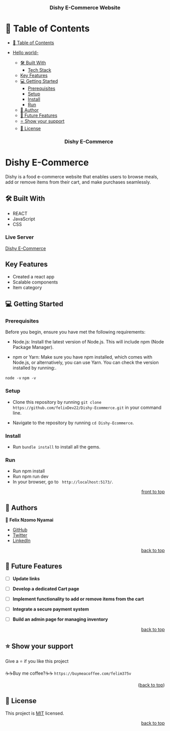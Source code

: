 <a name="readme-top"></a>

<div align="center">
  <h3><b>Dishy E-Commerce Website</b></h3>
</div>
<!-- TABLE OF CONTENTS -->

# 📗 Table of Contents

- [📗 Table of Contents](#-table-of-contents)
- [Hello world- ](#hello-world--)
  - [🛠 Built With ](#-built-with-)
    - [Tech Stack ](#tech-stack-)
  - [Key Features ](#key-features-)
  - [💻 Getting Started ](#-getting-started-)
    - [Prerequisites](#prerequisites)
    - [Setup](#setup)
    - [Install](#install)
    - [Run](#run)
  - [👥 Author ](#-author-)
  - [🔭 Future Features ](#-future-features-)
  - [⭐️ Show your support ](#️-show-your-support-)
  - [📝 License ](#-license-)
  
  
  <div align="center">
    <h3><b>Dishy E-Commerce</b></h3>
  </div>

<!-- PROJECT DESCRIPTION -->

# Dishy E-Commerce <a name="about-project"></a>

Dishy is a food e-commerce website that enables users to browse meals, add or remove items from their cart, and make purchases seamlessly.

## 🛠 Built With <a name="built-with">

  <ul>
      <li>REACT </li>
      <li>JavaScript</li>
      <li>CSS</li>
  </ul>
</a>

### Live Server <a name="live-server"><a>

[Dishy E-Commerce](https://dishy-ecommerce.netlify.app/)

## Key Features <a name="key-features"></a>

- Created a react app
- Scalable components
- Item category

<!-- GETTING STARTED -->

## 💻 Getting Started <a name="getting-started"></a>

### Prerequisites

Before you begin, ensure you have met the following requirements:

- Node.js: Install the latest version of Node.js. This will include npm (Node Package Manager).

- npm or Yarn: Make sure you have npm installed, which comes with Node.js, or alternatively, you can use Yarn. You can check the version installed by running:.

`node -v`
`npm -v`

### Setup

- Clone this repository by running `git clone https://github.com/felixDev22/Dishy-Ecommerce.git` in your command line.

- Navigate to the repository by running `cd Dishy-Ecommerce`.

### Install

- Run `bundle install` to install all the gems.

### Run

- Run npm install
- Run npm run dev
- In your browser, go to ` http://localhost:5173/`.

<p align="right"><a href="#readme-top">front to top</a></p>

## 👥 Authors <a name="author"></a>

👤 **Felix Nzomo Nyamai**

- [GitHub](https://github.com/felixDev22)
- [Twitter](https://twitter.com/monzo200)
- [LinkedIn](https://www.linkedin.com/in/felixnyamai/)

<p align="right"><a href="#readme-top">back to top</a></p>

<!-- FUTURE FEATURES -->

## 🔭 Future Features <a name="future-features"></a>

- [ ] **Update links**
- [ ] **Develop a dedicated Cart page**
- [ ] **Implement functionality to add or remove items from the cart**
- [ ] **Integrate a secure payment system**
- [ ] **Build an admin page for managing inventory**


<p align="right"><a href="#readme-top">back to top</a></p>

<!-- SUPPORT -->

## ⭐️ Show your support <a name="support"></a>

Give a ⭐️ if you like this project

☕☕Buy me coffee?☕☕ `https://buymeacoffee.com/felim375v`

<p align="right">(<a href="#readme-top">back to top</a>)</p>
<!-- LICENSE -->

## 📝 License <a name="license"></a>

This project is [MIT](./LICENSE) licensed.

<p align="right"><a href="#readme-top">back to top</a></p>
